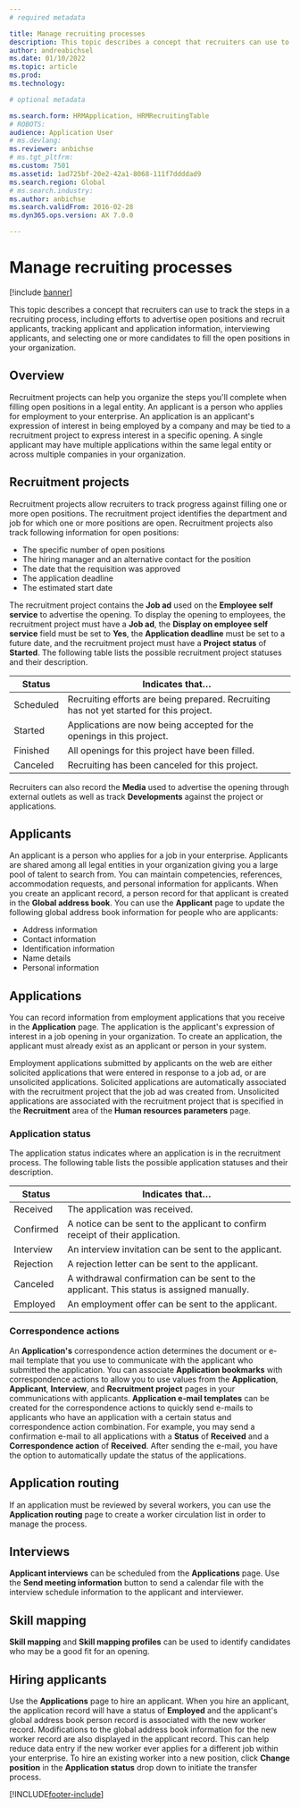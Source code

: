 ```yaml
---
# required metadata

title: Manage recruiting processes
description: This topic describes a concept that recruiters can use to track the steps in a recruiting process.
author: andreabichsel
ms.date: 01/10/2022
ms.topic: article
ms.prod: 
ms.technology: 

# optional metadata

ms.search.form: HRMApplication, HRMRecruitingTable
# ROBOTS: 
audience: Application User
# ms.devlang: 
ms.reviewer: anbichse
# ms.tgt_pltfrm: 
ms.custom: 7501
ms.assetid: 1ad725bf-20e2-42a1-8068-111f7ddddad9
ms.search.region: Global
# ms.search.industry: 
ms.author: anbichse
ms.search.validFrom: 2016-02-28
ms.dyn365.ops.version: AX 7.0.0

---
```


# Manage recruiting processes

[!include [banner](../includes/banner.md)]

This topic describes a concept that recruiters can use to track the steps in a recruiting process, including efforts to advertise open positions and recruit applicants, tracking applicant and application information, interviewing applicants, and selecting one or more candidates to fill the open positions in your organization.

## Overview

Recruitment projects can help you organize the steps you'll complete when filling open positions in a legal entity. An applicant is a person who applies for employment to your enterprise. An application is an applicant's expression of interest in being employed by a company and may be tied to a recruitment project to express interest in a specific opening. A single applicant may have multiple applications within the same legal entity or across multiple companies in your organization.

## Recruitment projects

Recruitment projects allow recruiters to track progress against filling one or more open positions. The recruitment project identifies the department and job for which one or more positions are open. Recruitment projects also track following information for open positions:

- The specific number of open positions
- The hiring manager and an alternative contact for the position
- The date that the requisition was approved
- The application deadline
- The estimated start date

The recruitment project contains the **Job ad** used on the **Employee self service** to advertise the opening. To display the opening to employees, the recruitment project must have a **Job ad**, the **Display on employee self service** field must be set to **Yes**, the **Application deadline** must be set to a future date, and the recruitment project must have a **Project status** of **Started**. The following table lists the possible recruitment project statuses and their description.

| Status    | Indicates that…                                                                         |
|-----------|-----------------------------------------------------------------------------------------|
| Scheduled | Recruiting efforts are being prepared. Recruiting has not yet started for this project. |
| Started   | Applications are now being accepted for the openings in this project.                   |
| Finished  | All openings for this project have been filled.                                         |
| Canceled  | Recruiting has been canceled for this project.                                          |

Recruiters can also record the **Media** used to advertise the opening through external outlets as well as track **Developments** against the project or applications.

## Applicants

An applicant is a person who applies for a job in your enterprise. Applicants are shared among all legal entities in your organization giving you a large pool of talent to search from. You can maintain competencies, references, accommodation requests, and personal information for applicants. When you create an applicant record, a person record for that applicant is created in the **Global address book**. You can use the **Applicant** page to update the following global address book information for people who are applicants:

- Address information
- Contact information
- Identification information
- Name details
- Personal information

## Applications

You can record information from employment applications that you receive in the **Application** page. The application is the applicant's expression of interest in a job opening in your organization. To create an application, the applicant must already exist as an applicant or person in your system.

Employment applications submitted by applicants on the web are either solicited applications that were entered in response to a job ad, or are unsolicited applications. Solicited applications are automatically associated with the recruitment project that the job ad was created from. Unsolicited applications are associated with the recruitment project that is specified in the **Recruitment** area of the **Human resources parameters** page.

### Application status

The application status indicates where an application is in the recruitment process. The following table lists the possible application statuses and their description.

| Status    | Indicates that…                                                                           |
|-----------|-------------------------------------------------------------------------------------------|
| Received  | The application was received.                                                             |
| Confirmed | A notice can be sent to the applicant to confirm receipt of their application.            |
| Interview | An interview invitation can be sent to the applicant.                                     |
| Rejection | A rejection letter can be sent to the applicant.                                          |
| Canceled  | A withdrawal confirmation can be sent to the applicant. This status is assigned manually. |
| Employed  | An employment offer can be sent to the applicant.                                         |

### Correspondence actions

An **Application's** correspondence action determines the document or e-mail template that you use to communicate with the applicant who submitted the application. You can associate **Application bookmarks** with correspondence actions to allow you to use values from the **Application**, **Applicant**, **Interview**, and **Recruitment project** pages in your communications with applicants. **Application e-mail templates** can be created for the correspondence actions to quickly send e-mails to applicants who have an application with a certain status and correspondence action combination. For example, you may send a confirmation e-mail to all applications with a **Status** of **Received** and a **Correspondence action** of **Received**. After sending the e-mail, you have the option to automatically update the status of the applications.

## Application routing

If an application must be reviewed by several workers, you can use the **Application routing** page to create a worker circulation list in order to manage the process.

## Interviews

**Applicant interviews** can be scheduled from the **Applications** page. Use the **Send meeting information** button to send a calendar file with the interview schedule information to the applicant and interviewer.

## Skill mapping

**Skill mapping** and **Skill mapping profiles** can be used to identify candidates who may be a good fit for an opening.

## Hiring applicants

Use the **Applications** page to hire an applicant. When you hire an applicant, the application record will have a status of **Employed** and the applicant's global address book person record is associated with the new worker record. Modifications to the global address book information for the new worker record are also displayed in the applicant record. This can help reduce data entry if the new worker ever applies for a different job within your enterprise. To hire an existing worker into a new position, click **Change position** in the **Application status** drop down to initiate the transfer process.


[!INCLUDE[footer-include](../../../includes/footer-banner.md)]
